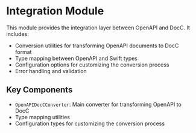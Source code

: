 # Integration Module

This module provides the integration layer between OpenAPI and DocC. It includes:

- Conversion utilities for transforming OpenAPI documents to DocC format
- Type mapping between OpenAPI and Swift types
- Configuration options for customizing the conversion process
- Error handling and validation

## Key Components

- `OpenAPIDocCConverter`: Main converter for transforming OpenAPI to DocC
- Type mapping utilities
- Configuration types for customizing the conversion process 

